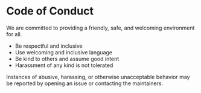 # Code of Conduct

We are committed to providing a friendly, safe, and welcoming environment for all.

- Be respectful and inclusive
- Use welcoming and inclusive language
- Be kind to others and assume good intent
- Harassment of any kind is not tolerated

Instances of abusive, harassing, or otherwise unacceptable behavior may be reported by opening an issue or contacting the maintainers.

